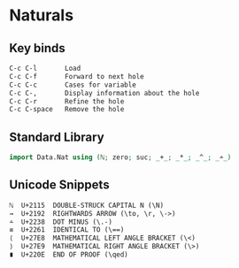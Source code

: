 # Naturals

## Key binds

```txt
C-c C-l       Load
C-c C-f       Forward to next hole
C-c C-c       Cases for variable
C-c C-,       Display information about the hole
C-c C-r       Refine the hole
C-c C-space   Remove the hole
```

## Standard Library

```agda
import Data.Nat using (ℕ; zero; suc; _+_; _*_; _^_; _∸_)
```

## Unicode Snippets

```txt
ℕ  U+2115  DOUBLE-STRUCK CAPITAL N (\N)
→  U+2192  RIGHTWARDS ARROW (\to, \r, \->)
∸  U+2238  DOT MINUS (\.-)
≡  U+2261  IDENTICAL TO (\==)
⟨  U+27E8  MATHEMATICAL LEFT ANGLE BRACKET (\<)
⟩  U+27E9  MATHEMATICAL RIGHT ANGLE BRACKET (\>)
∎  U+220E  END OF PROOF (\qed)
```

